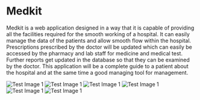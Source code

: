 # Medkit
Medkit is a web application designed in a way that it is capable of providing all the facilities required for the smooth working of a hospital.
It can easily manage the data of the patients and allow smooth flow within the hospital.
Prescriptions prescribed by the doctor will be updated which can easily be accessed by the pharmacy and lab staff for medicine and medical test.
Further reports get updated in the database so that they can be examined by the doctor.
This application will be a complete guide to a patient about the hospital and at the same time a good managing tool for management.

![Test Image 1](https://photos.app.goo.gl/FSVdrQeY5Lmabskh7)
![Test Image 1](https://photos.app.goo.gl/anSrugF4U8omes6UA)
![Test Image 1](https://photos.app.goo.gl/Rmtp8spHYiV9amkg6)
![Test Image 1](https://photos.app.goo.gl/yS38Pk7LTFjrYGR27)
![Test Image 1](https://photos.app.goo.gl/WgsG9gMGNNd4Feqv5)
![Test Image 1](https://photos.app.goo.gl/QnY289jhThTqWFU59)
